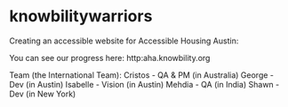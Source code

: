 knowbilitywarriors
==================

Creating an accessible website for Accessible Housing Austin: 

You can see our progress here: http:aha.knowbility.org

Team (the International Team):
Cristos - QA & PM (in Australia)
George - Dev (in Austin)
Isabelle - Vision (in Austin)
Mehdia - QA (in India)
Shawn - Dev (in New York)


